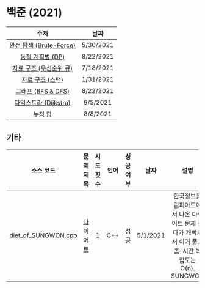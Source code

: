 # 백준 (2021)
|주제|날짜|
|:---:|:---:|
|[완전 탐색 (Brute-Force)](./Brute-Force/README.md)|5/30/2021|
|[동적 계획법 (DP)](./DP/README.md)|8/22/2021|
|[자료 구조 (우선순위 큐)](./Data-Structure/Priority-Queue/README.md)|7/18/2021|
|[자료 구조 (스택)](./Data-Structure/Stack/README.md)|1/31/2021|
|[그래프 (BFS & DFS)](./Graph/README.md)|8/22/2021|
|[다익스트라 (Dijkstra)](./Graph/Dijkstra/README.md)|9/5/2021|
|[누적 합](./Prefix-Sum/README.md)|8/8/2021|

## 기타
|소스 코드|문제 제목|시도 횟수|언어|성공 여부|날짜|설명|
|:---:|:---:|:---:|:---:|:---:|:---:|:---:|
|[diet_of_SUNGWON.cpp](./diet_of_SUNGWON.cpp)|[다이어트](http://boj.kr/1484)|1|C++|성공|5/1/2021|한국정보올림피아드에서 나온 다이어트 문제 풀다가 개빡쳐서 이거 풀고 옴. 시간 복잡도는 O(n). SUNGWON|
